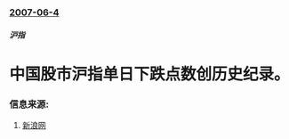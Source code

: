 ### [2007-06-4](/news/2007/06/4/index.md)

##### 沪指
# 中国股市沪指单日下跌点数创历史纪录。




### 信息来源:

1. [新浪网](http://finance.sina.com.cn/stock/t/20070605/05001452752.shtml)
